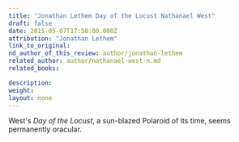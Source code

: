 ```yaml
---
title: "Jonathan Lethem Day of the Locust Nathanael West"
draft: false
date: 2015-05-07T17:58:00.000Z
attribution: "Jonathan Lethem"
link_to_original:
nd_author_of_this_review: author/jonathan-lethem
related_author: author/nathanael-west-n.md
related_books:

description:
weight:
layout: none
---
```

West's *Day of the Locust*, a sun-blazed Polaroid of its time, seems permanently oracular.

